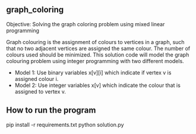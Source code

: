 ## graph_coloring

Objective: Solving the graph coloring problem using mixed linear programming

Graph colouring is the assignment of colours to vertices in a graph, such that no two adjacent vertices are assigned the same colour. The number of colours used should be minimized.
This solution code will model the graph colouring problem using integer programming with two different models.

- Model 1: Use binary variables x[v][i] which indicate if vertex v is assigned colour i.
- Model 2: Use integer variables x[v] which indicate the colour that is assigned to vertex v.

## How to run the program
pip install -r requirements.txt
python solution.py
